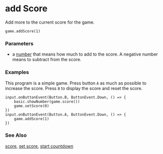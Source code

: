 # add Score

Add more to the current score for the game.

```sig
game.addScore(1)
```
### Parameters

* a [number](/types/number) that means how much to add to the score. A negative number means to subtract from the score.

### Examples

This program is a simple game.
Press button ``A`` as much as possible to increase the score. 
Press ``B`` to display the score and reset the score.

```blocks
input.onButtonEvent(Button.B, ButtonEvent.Down, () => {
    basic.showNumber(game.score())
    game.setScore(0)
})
input.onButtonEvent(Button.A, ButtonEvent.Down, () => {
    game.addScore(1)
})
```

### See Also

[score](/reference/game/score), [set score](/reference/game/set-score), [start countdown](/reference/game/start-countdown)
